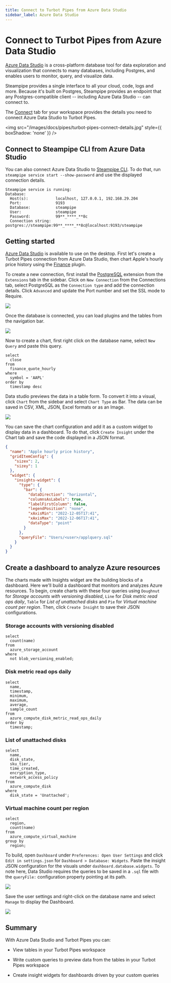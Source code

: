 ```yaml
---
title: Connect to Turbot Pipes from Azure Data Studio
sidebar_label: Azure Data Studio
---
```


# Connect to Turbot Pipes from Azure Data Studio

[Azure Data Studio](https://azure.microsoft.com/en-us/products/data-studio/) is
a cross-platform database tool for data exploration and visualization that
connects to many databases, including Postgres, and enables users to monitor,
query, and visualize data.

Steampipe provides a single interface to all your cloud, code, logs and more.
Because it's built on Postgres, Steampipe provides an endpoint that any
Postgres-compatible client -- including Azure Data Studio -- can connect to.

The [Connect](/pipes/docs/integrations/) tab for your workspace provides
the details you need to connect Azure Data Studio to Turbot Pipes.

<img src="/images/docs/pipes/turbot-pipes-connect-details.jpg" style={{ boxShadow: 'none' }} />

## Connect to Steampipe CLI from Azure Data Studio

You can also connect Azure Data Studio to
[Steampipe CLI](https://steampipe.io/downloads). To do that, run
`steampipe service start --show-password` and use the displayed connection
details.

```
Steampipe service is running:
Database:
  Host(s):            localhost, 127.0.0.1, 192.168.29.204
  Port:               9193
  Database:           steampipe
  User:               steampipe
  Password:           99**_****_**8c
  Connection string:  postgres://steampipe:99**_****_**8c@localhost:9193/steampipe
```

## Getting started

[Azure Data Studio](https://learn.microsoft.com/en-gb/sql/azure-data-studio/download-azure-data-studio?view=sql-server-ver16)
is available to use on the desktop. First let's create a Turbot Pipes connection
from Azure Data Studio, then chart Apple's hourly price history using the
[Finance](https://hub.steampipe.io/plugins/turbot/finance) plugin.

To create a new connection, first install the
[PostgreSQL](https://learn.microsoft.com/en-gb/sql/azure-data-studio/extensions/postgres-extension?view=sql-server-ver16)
extension from the `Extensions` tab in the sidebar. Click on `New Connection`
from the Connections tab, select PostgreSQL as the `Connection type` and add the
connection details. Click `Advanced` and update the Port number and set the SSL
mode to Require.

<div style={{"marginTop":"1em", "marginBottom":"1em", "width":"90%"}}>
<img src="/images/docs/pipes/azure-datastudio-connection-success.png" />
</div>

Once the database is connected, you can load plugins and the tables from the
navigation bar.

<div style={{"marginTop":"1em", "marginBottom":"1em", "width":"50%"}}>
<img src="/images/docs/pipes/azure-datastudio-navigatonbar.png" />
</div>

Now to create a chart, first right click on the database name, select
`New Query` and paste this query.

```
select
  close
from
  finance_quote_hourly
where
  symbol = 'AAPL'
order by
  timestamp desc
```

Data studio previews the data in a table form. To convert it into a visual,
click `Chart` from the sidebar and select `Chart Type` as Bar. The data can be
saved in CSV, XML, JSON, Excel formats or as an Image.

<div style={{"marginTop":"1em", "marginBottom":"1em"}}>
<img src="/images/docs/pipes/azure-datastudio-appl-barchart.png" />
</div>

You can save the chart configuration and add it as a custom widget to display
data in a dashboard. To do that, click `Create Insight` under the Chart tab and
save the code displayed in a JSON format.

```json
{
  "name": "Apple hourly price history",
  "gridItemConfig": {
    "sizex": 2,
    "sizey": 1
  },
  "widget": {
    "insights-widget": {
      "type": {
        "bar": {
          "dataDirection": "horizontal",
          "columnsAsLabels": true,
          "labelFirstColumn": false,
          "legendPosition": "none",
          "xAxisMin": "2022-12-05T17:41",
          "xAxisMax": "2022-12-06T17:41",
          "dataType": "point"
        }
      },
      "queryFile": "Users/<user>/applquery.sql"
    }
  }
}
```

## Create a dashboard to analyze Azure resources

The charts made with Insights widget are the building blocks of a dashboard.
Here we'll build a dashboard that monitors and analyzes Azure resources. To
begin, create charts with these four queries using `Doughnut` for _Storage
accounts with versioning disabled_, `Line` for _Disk metric read ops daily_,
`Table` for _List of unattached disks_ and `Pie` for _Virtual machine count per
region_. Then, click `Create Insight` to save their JSON configurations.

### Storage accounts with versioning disabled

```
select
  count(name)
from
  azure_storage_account
where
  not blob_versioning_enabled;
```

### Disk metric read ops daily

```
select
  name,
  timestamp,
  minimum,
  maximum,
  average,
  sample_count
from
  azure_compute_disk_metric_read_ops_daily
order by
  timestamp;
```

### List of unattached disks

```
select
  name,
  disk_state,
  sku_tier,
  time_created,
  encryption_type,
  network_access_policy
from
  azure_compute_disk
where
  disk_state = 'Unattached';
```

### Virtual machine count per region

```
select
  region,
  count(name)
from
  azure_compute_virtual_machine
group by
  region;
```

To build, open `Dashboard` under `Preferences: Open User Settings` and click
`Edit in settings.json` for `Dashboard > Database: Widgets`. Paste the insight
JSON configuration for the visuals under `dashboard.database.widgets`. To note
here, Data Studio requires the queries to be saved in a `.sql` file with the
`queryFile:` configuration property pointing at its path.

<div style={{"marginTop":"1em", "marginBottom":"1em", "width":"50%"}}>
<img src="/images/docs/pipes/azure-datastudio-widget-config.png" />
</div>

Save the user settings and right-click on the database name and select `Manage`
to display the Dashboard.

<div style={{"marginTop":"1em", "marginBottom":"1em", "width":"90%"}}>
<img src="/images/docs/pipes/azure-datastudio-dashboard.png" />
</div>

## Summary

With Azure Data Studio and Turbot Pipes you can:

- View tables in your Turbot Pipes workspace

- Write custom queries to preview data from the tables in your Turbot Pipes
  workspace

- Create insight widgets for dashboards driven by your custom queries
